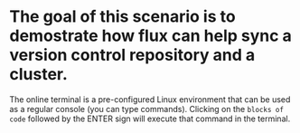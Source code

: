 # The goal of this scenario is to demostrate how flux can help sync a version control repository and a cluster. #

The online terminal is a pre-configured Linux environment that can be used as a regular console (you can type commands). 
Clicking on the `blocks of code` followed by the ENTER sign will execute that command in the terminal.